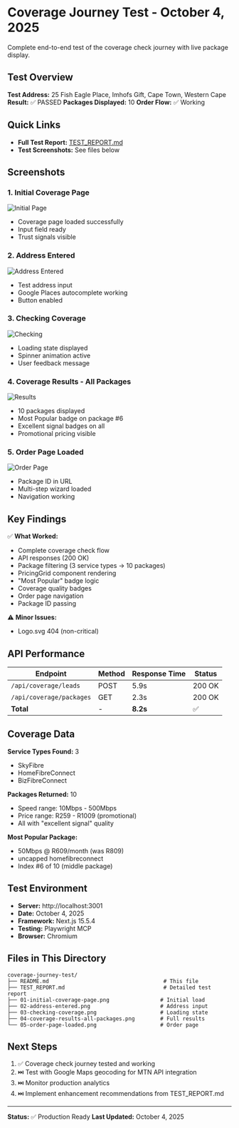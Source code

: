 # Coverage Journey Test - October 4, 2025

Complete end-to-end test of the coverage check journey with live package display.

## Test Overview

**Test Address:** 25 Fish Eagle Place, Imhofs Gift, Cape Town, Western Cape
**Result:** ✅ PASSED
**Packages Displayed:** 10
**Order Flow:** ✅ Working

## Quick Links

- **Full Test Report:** [TEST_REPORT.md](./TEST_REPORT.md)
- **Test Screenshots:** See files below

## Screenshots

### 1. Initial Coverage Page
![Initial Page](./01-initial-coverage-page.png)
- Coverage page loaded successfully
- Input field ready
- Trust signals visible

### 2. Address Entered
![Address Entered](./02-address-entered.png)
- Test address input
- Google Places autocomplete working
- Button enabled

### 3. Checking Coverage
![Checking](./03-checking-coverage.png)
- Loading state displayed
- Spinner animation active
- User feedback message

### 4. Coverage Results - All Packages
![Results](./04-coverage-results-all-packages.png)
- 10 packages displayed
- Most Popular badge on package #6
- Excellent signal badges on all
- Promotional pricing visible

### 5. Order Page Loaded
![Order Page](./05-order-page-loaded.png)
- Package ID in URL
- Multi-step wizard loaded
- Navigation working

## Key Findings

✅ **What Worked:**
- Complete coverage check flow
- API responses (200 OK)
- Package filtering (3 service types → 10 packages)
- PricingGrid component rendering
- "Most Popular" badge logic
- Coverage quality badges
- Order page navigation
- Package ID passing

⚠️ **Minor Issues:**
- Logo.svg 404 (non-critical)

## API Performance

| Endpoint | Method | Response Time | Status |
|----------|--------|---------------|--------|
| `/api/coverage/leads` | POST | 5.9s | 200 OK |
| `/api/coverage/packages` | GET | 2.3s | 200 OK |
| **Total** | - | **8.2s** | ✅ |

## Coverage Data

**Service Types Found:** 3
- SkyFibre
- HomeFibreConnect
- BizFibreConnect

**Packages Returned:** 10
- Speed range: 10Mbps - 500Mbps
- Price range: R259 - R1009 (promotional)
- All with "excellent signal" quality

**Most Popular Package:**
- 50Mbps @ R609/month (was R809)
- uncapped homefibreconnect
- Index #6 of 10 (middle package)

## Test Environment

- **Server:** http://localhost:3001
- **Date:** October 4, 2025
- **Framework:** Next.js 15.5.4
- **Testing:** Playwright MCP
- **Browser:** Chromium

## Files in This Directory

```
coverage-journey-test/
├── README.md                                    # This file
├── TEST_REPORT.md                               # Detailed test report
├── 01-initial-coverage-page.png                # Initial load
├── 02-address-entered.png                      # Address input
├── 03-checking-coverage.png                    # Loading state
├── 04-coverage-results-all-packages.png        # Full results
└── 05-order-page-loaded.png                    # Order page
```

## Next Steps

1. ✅ Coverage check journey tested and working
2. ⏭️ Test with Google Maps geocoding for MTN API integration
3. ⏭️ Monitor production analytics
4. ⏭️ Implement enhancement recommendations from TEST_REPORT.md

---

**Status:** ✅ Production Ready
**Last Updated:** October 4, 2025
